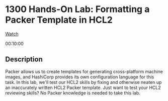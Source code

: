 # 1300 Hands-On Lab: Formatting a Packer Template in HCL2

[Watch](https://app.linuxacademy.com/hands-on-labs/42f11964-de14-42fd-a64a-fa0422a1b036?redirect_uri=https:%2F%2Flinuxacademy.com%2Fcp%2Fmodules%2Fview%2Fid%2F612)

00:10:00

## Description
Packer allows us to create templates for generating cross-platform machine images, and HashiCorp provides its own configuration language for this task. In this lab, we'll test our HCL2 skills by fixing and otherwise neaten up an inaccurately written HCL2 Packer template. Just want to test your HCL2 reviewing skills? No Packer knowledge is needed to take this lab.
